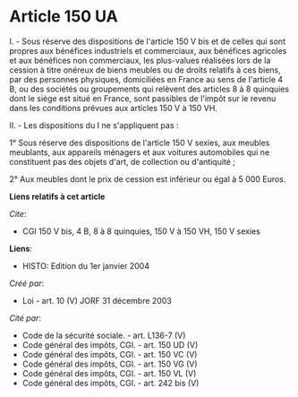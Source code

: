 # Article 150 UA

I. - Sous réserve des dispositions de l'article 150 V bis et de celles qui sont propres aux bénéfices industriels et
commerciaux, aux bénéfices agricoles et aux bénéfices non commerciaux, les plus-values réalisées lors de la cession à titre
onéreux de biens meubles ou de droits relatifs à ces biens, par des personnes physiques, domiciliées en France au sens de
l'article 4 B, ou des sociétés ou groupements qui relèvent des articles 8 à 8 quinquies dont le siège est situé en France,
sont passibles de l'impôt sur le revenu dans les conditions prévues aux articles 150 V à 150 VH.

II. - Les dispositions du I ne s'appliquent pas :

1° Sous réserve des dispositions de l'article 150 V sexies, aux meubles meublants, aux appareils ménagers et aux voitures
automobiles qui ne constituent pas des objets d'art, de collection ou d'antiquité ;

2° Aux meubles dont le prix de cession est inférieur ou égal à 5 000 Euros.

**Liens relatifs à cet article**

_Cite_:

  - CGI 150 V bis, 4 B, 8 à 8 quinquies, 150 V à 150 VH, 150 V sexies

**Liens**:

  - HISTO: Edition du 1er janvier 2004

_Créé par_:

  - Loi - art. 10 (V) JORF 31 décembre 2003

_Cité par_:

  - Code de la sécurité sociale. - art. L136-7 (V)
  - Code général des impôts, CGI. - art. 150 UD (V)
  - Code général des impôts, CGI. - art. 150 VC (V)
  - Code général des impôts, CGI. - art. 150 VG (V)
  - Code général des impôts, CGI. - art. 150 VL (V)
  - Code général des impôts, CGI. - art. 242 bis (V)
